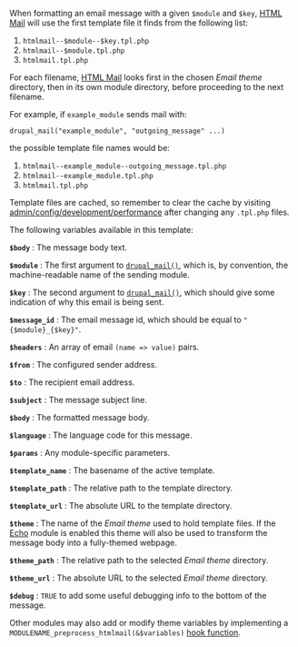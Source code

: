 When formatting an email message with a given `$module` and `$key`,
[HTML Mail](http://drupal.org/project/htmlmail)
will use the first template file it finds from the following list:

1.  `htmlmail--$module--$key.tpl.php`
2.  `htmlmail--$module.tpl.php`
3.  `htmlmail.tpl.php`

For each filename,
[HTML Mail](http://drupal.org/project/htmlmail)
looks first in the chosen *Email theme* directory, then in its own
module directory, before proceeding to the next filename.

For example, if `example_module` sends mail with:

    drupal_mail("example_module", "outgoing_message" ...)

the possible template file names would be:

1.  `htmlmail--example_module--outgoing_message.tpl.php`
2.  `htmlmail--example_module.tpl.php`
3.  `htmlmail.tpl.php`

Template files are cached, so remember to clear the cache by visiting
<u>admin/config/development/performance</u>
after changing any `.tpl.php` files.

The following variables available in this template:

**`$body`**
:   The message body text.

**`$module`**
:   The first argument to
    [`drupal_mail()`](http://api.drupal.org/api/drupal/includes--mail.inc/function/drupal_mail/7),
    which is, by convention, the machine-readable name of the sending module.

**`$key`**
:   The second argument to
    [`drupal_mail()`](http://api.drupal.org/api/drupal/includes--mail.inc/function/drupal_mail/7),
    which should give some indication of why this email is being sent.

**`$message_id`**
:   The email message id, which should be equal to `"{$module}_{$key}"`.

**`$headers`**
:   An array of email `(name => value)` pairs.

**`$from`**
:   The configured sender address.

**`$to`**
:   The recipient email address.

**`$subject`**
:   The message subject line.

**`$body`**
:   The formatted message body.

**`$language`**
:   The language code for this message.

**`$params`**
:   Any module-specific parameters.

**`$template_name`**
:   The basename of the active template.

**`$template_path`**
:   The relative path to the template directory.

**`$template_url`**
:   The absolute URL to the template directory.

**`$theme`**
:   The name of the *Email theme* used to hold template files. If the
    [Echo](http://drupal.org/project/echo) module is enabled this theme will
    also be used to transform the message body into a fully-themed webpage.

**`$theme_path`**
:   The relative path to the selected *Email theme* directory.

**`$theme_url`**
:   The absolute URL to the selected *Email theme* directory.

**`$debug`**
:   `TRUE` to add some useful debugging info to the bottom of the message.

Other modules may also add or modify theme variables by implementing a
`MODULENAME_preprocess_htmlmail(&$variables)`
[hook function](http://api.drupal.org/api/drupal/modules--system--theme.api.php/function/hook_preprocess_HOOK/7).
